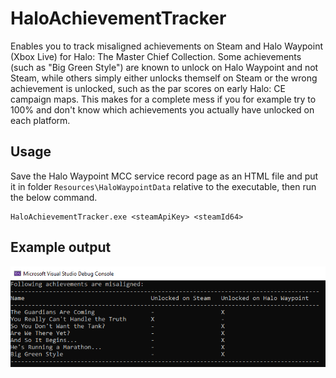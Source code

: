# HaloAchievementTracker

Enables you to track misaligned achievements on Steam and Halo Waypoint (Xbox Live) for Halo: The Master Chief Collection. Some achievements (such as "Big Green Style") 
are known to unlock on Halo Waypoint and not Steam, while others simply either unlocks themself on Steam or the wrong achievement is unlocked, 
such as the par scores on early Halo: CE campaign maps. This makes for a complete mess if you for example try to 100% and don't know which achievements 
you actually have unlocked on each platform.

## Usage

Save the Halo Waypoint MCC service record page as an HTML file and put it in folder ```Resources\HaloWaypointData``` relative to the executable, 
then run the below command.

```
HaloAchievementTracker.exe <steamApiKey> <steamId64>
```

## Example output

![Example output](HaloAchievementTracker/Resources/Examples/example_output.png?raw=true "Title")
